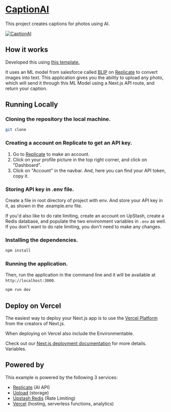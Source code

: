 # [CaptionAI](https://captionai.vercel.app/)

This project creates captions for photos using AI. 

[![CaptionAI](./public/screenshot.png)](https://captionai.vercel.app/)

## How it works
Developed this using [this template.](https://github.com/Nutlope/restorePhotos/tree/1c5c8ac4f52a08f68a3091d3b21be8a65aef71f2)

It uses an ML model from salesforce called [BLIP](https://github.com/salesforce/BLIP) on [Replicate](https://replicate.com/) to convert images into text. This application gives you the ability to upload any photo, which will send it through this ML Model using a Next.js API route, and return your caption.

## Running Locally

### Cloning the repository the local machine.

```bash
git clone
```

### Creating a account on Replicate to get an API key.

1. Go to [Replicate](https://replicate.com/) to make an account.
2. Click on your profile picture in the top right corner, and click on "Dashboard".
3. Click on "Account" in the navbar. And, here you can find your API token, copy it.

### Storing API key in .env file.

Create a file in root directory of project with env. And store your API key in it, as shown in the .example.env file.

If you'd also like to do rate limiting, create an account on UpStash, create a Redis database, and populate the two environment variables in `.env` as well. If you don't want to do rate limiting, you don't need to make any changes.

### Installing the dependencies.

```bash
npm install
```

### Running the application.

Then, run the application in the command line and it will be available at `http://localhost:3000`.

```bash
npm run dev
```
## Deploy on Vercel

The easiest way to deploy your Next.js app is to use the [Vercel Platform](https://vercel.com/new?utm_medium=default-template&filter=next.js&utm_source=create-next-app&utm_campaign=create-next-app-readme) from the creators of Next.js.

When deploying on Vercel also include the Environmentable.

Check out our [Next.js deployment documentation](https://nextjs.org/docs/deployment) for more details.
Variables.

## Powered by

This example is powered by the following 3 services:

- [Replicate](https://replicate.com) (AI API)
- [Upload](https://upload.io) (storage)
- [Upstash Redis](https://docs.upstash.com/redis) (Rate Limiting)
- [Vercel](https://vercel.com) (hosting, serverless functions, analytics)
